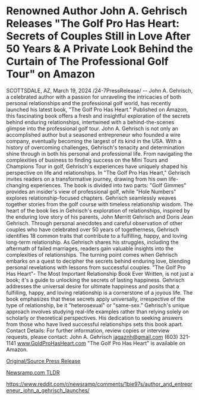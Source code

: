 # Renowned Author John A. Gehrisch Releases "The Golf Pro Has Heart: Secrets of Couples Still in Love After 50 Years & A Private Look Behind the Curtain of The Professional Golf Tour" on Amazon

SCOTTSDALE, AZ, March 19, 2024 /24-7PressRelease/ -- John A. Gehrisch, a celebrated author with a passion for unraveling the intricacies of both personal relationships and the professional golf world, has recently launched his latest book, "The Golf Pro Has Heart." Published on Amazon, this fascinating book offers a fresh and insightful exploration of the secrets behind enduring relationships, intertwined with a behind-the-scenes glimpse into the professional golf tour.  John A. Gehrisch is not only an accomplished author but a seasoned entrepreneur who founded a wire company, eventually becoming the largest of its kind in the USA. With a history of overcoming challenges, Gehrisch's tenacity and determination shine through in both his personal and professional life. From navigating the complexities of business to finding success on the Mini Tours and Champions Tour in golf, Gehrisch's experiences have uniquely shaped his perspective on life and relationships.  In "The Golf Pro Has Heart," Gehrisch invites readers on a transformative journey, drawing from his own life-changing experiences. The book is divided into two parts: "Golf Gimmes" provides an insider's view of professional golf, while "Hole Numbers" explores relationship-focused chapters. Gehrisch seamlessly weaves together stories from the golf course with timeless relationship wisdom.  The heart of the book lies in Gehrisch's exploration of relationships, inspired by the enduring love story of his parents, John Merritt Gehrisch and Doris Jean Gehrisch. Through personal anecdotes and careful observation of other couples who have celebrated over 50 years of togetherness, Gehrisch identifies 18 common traits that contribute to a fulfilling, happy, and loving long-term relationship.  As Gehrisch shares his struggles, including the aftermath of failed marriages, readers gain valuable insights into the complexities of relationships. The turning point comes when Gehrisch embarks on a quest to decipher the secrets behind enduring love, blending personal revelations with lessons from successful couples.  "The Golf Pro Has Heart"- The Most Important Relationship Book Ever Written, is not just a book; it's a guide to unlocking the secrets of lasting happiness. Gehrisch addresses the universal desire for ultimate happiness and posits that a fulfilling, happy, and loving relationship is a cornerstone of a joyous life. The book emphasizes that these secrets apply universally, irrespective of the type of relationship, be it "heterosexual" or "same-sex."  Gehrisch's unique approach involves studying real-life examples rather than relying solely on scholarly or theoretical perspectives. His dedication to seeking answers from those who have lived successful relationships sets this book apart.  Contact Details: For further information, review copies or interview requests, please contact: John A. Gehrisch jagaznh@gmail.com (603) 321-1141 www.GoldProHasHeart.com  "The Golf Pro Has Heart" is available on Amazon. 

[Original/Source Press Release](https://www.24-7pressrelease.com/press-release/509355/renowned-author-john-a-gehrisch-releases-the-golf-pro-has-heart-secrets-of-couples-still-in-love-after-50-years-a-private-look-behind-the-curtain-of-the-professional-golf-tour-on-amazon)
                    

[Newsramp.com TLDR](None) 

https://www.reddit.com/r/newsramp/comments/1bie97s/author_and_entrepreneur_john_a_gehrisch_launches/